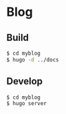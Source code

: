 # Blog

## Build
```sh
$ cd myblog
$ hugo -d ../docs
```

## Develop
```sh
$ cd myblog
$ hugo server
```
 
